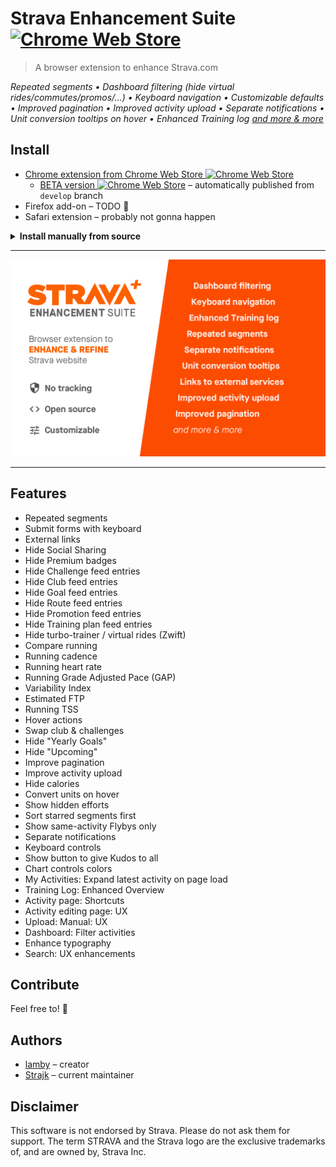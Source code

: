 # Strava Enhancement Suite [![Chrome Web Store][Shield: CWS: Users]][Link: CWS]

> A browser extension to enhance Strava.com

<em>Repeated segments • Dashboard filtering (hide virtual rides/commutes/promos/…) • Keyboard navigation • Customizable defaults • Improved pagination • Improved activity upload • Separate notifications • Unit conversion tooltips on hover • Enhanced Training log [and more & more](#features)</em>

## Install

* [Chrome extension from Chrome Web Store&nbsp;![Chrome Web Store][Shield: CWS: Version]][Link: CWS]
  * [BETA version&nbsp;![Chrome Web Store][Shield: CWS: Version: Beta]][Link: CWS: Beta] – automatically published from `develop` branch
* Firefox add-on – TODO 👷‍
* Safari extension – probably not gonna happen

<details>
<summary><strong>Install manually from source</strong></summary>

* Clone (or otherwise download) this repository
* In Chrome, go to `chrome://extensions`
* Ensure "Developer mode" is ticked
* Click "Load unpacked" and select the `extension` directory within this repository
* Refresh any page on Strava - the extension will now be active
</details>

---

<p align="center">
  <img src="./assets/screenshot-1.png" />
</p>

---

## Features

* Repeated segments
* Submit forms with keyboard
* External links
* Hide Social Sharing
* Hide Premium badges
* Hide Challenge feed entries
* Hide Club feed entries
* Hide Goal feed entries
* Hide Route feed entries
* Hide Promotion feed entries
* Hide Training plan feed entries
* Hide turbo-trainer / virtual rides (Zwift)
* Compare running
* Running cadence
* Running heart rate
* Running Grade Adjusted Pace (GAP)
* Variability Index
* Estimated FTP
* Running TSS
* Hover actions
* Swap club & challenges
* Hide "Yearly Goals"
* Hide "Upcoming"
* Improve pagination
* Improve activity upload
* Hide calories
* Convert units on hover
* Show hidden efforts
* Sort starred segments first
* Show same-activity Flybys only
* Separate notifications
* Keyboard controls
* Show button to give Kudos to all
* Chart controls colors
* My Activities: Expand latest activity on page load
* Training Log: Enhanced Overview
* Activity page: Shortcuts
* Activity editing page: UX
* Upload: Manual: UX
* Dashboard: Filter activities
* Enhance typography
* Search: UX enhancements

## Contribute

Feel free to! 🙏

## Authors

* [lamby](https://github.com/lamby) – creator
* [Strajk](https://github.com/Strajk/) – current maintainer

## Disclaimer

This software is not endorsed by Strava. Please do not ask them for support.
The term STRAVA and the Strava logo are the exclusive trademarks of, and are owned by, Strava Inc.

[Shield: CWS: Users]: https://img.shields.io/chrome-web-store/users/egelalffpmicecakegglddmhlbdiemlg?label=Chrome+Extension
[Shield: CWS: Version]: https://img.shields.io/chrome-web-store/v/egelalffpmicecakegglddmhlbdiemlg?label=
[Shield: CWS: Version: Beta]: https://img.shields.io/chrome-web-store/v/oaioodcklbhlefejbglemgjndhckgklf?label=
[Link: CWS]: https://chrome.google.com/webstore/detail/egelalffpmicecakegglddmhlbdiemlg
[Link: CWS: Beta]: https://chrome.google.com/webstore/detail/oaioodcklbhlefejbglemgjndhckgklf
